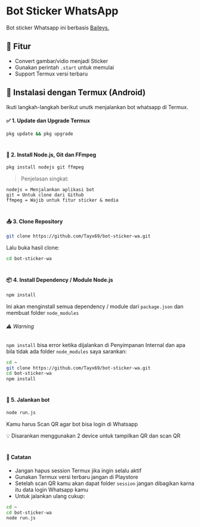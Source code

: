 # Bot Sticker WhatsApp

Bot sticker Whatsapp ini berbasis [Baileys.](https://github.com/WhiskeySockets/Baileys)

## 🚀 Fitur

- Convert gambar/vidio menjadi Sticker
- Gunakan perintah `.start` untuk memulai
- Support Termux versi terbaru

## 📱 Instalasi dengan Termux (Android)

Ikuti langkah-langkah berikut unutk menjalankan bot whatsapp di Termux.

#### ✅ 1. Update dan Upgrade Termux

```bash
pkg update && pkg upgrade
```

#

#### 🧱 2. Install Node.js, Git dan FFmpeg

```bash
pkg install nodejs git ffmpeg
```

> Penjelasan singkat:

    nodejs = Menjalankan aplikasi bot
    git = Untuk clone dari Github
    ffmpeg = Wajib untuk fitur sticker & media

#

#### 📤 3. Clone Repository

```bash
git clone https://github.com/Tayx69/bot-sticker-wa.git
```

Lalu buka hasil clone:

```bash
cd bot-sticker-wa
```

#

#### 📦 4. Install Dependency / Module Node.js

```bash
npm install
```

Ini akan menginstall semua dependency / module dari `package.json` dan membuat folder `node_modules`

###### ⚠️ Warning

`npm install` bisa error ketika dijalankan di Penyimpanan Internal dan apa bila tidak ada folder `node_modules` saya sarankan:

```bash
cd ~
git clone https://github.com/Tayx69/bot-sticker-wa.git
cd bot-sticker-wa
npm install
```

#

#### 🚀 5. Jalankan bot

```bash
node run.js
```

Kamu harus Scan QR agar bot bisa login di Whatsapp

💡 Disarankan menggunakan 2 device untuk tampilkan QR dan scan QR

#

#### 📌 Catatan

- Jangan hapus session Termux jika ingin selalu aktif
- Gunakan Termux versi terbaru jangan di Playstore
- Setelah scan QR kamu akan dapat folder `session` jangan dibagikan karna itu data login Whatsapp kamu
- Untuk jalankan ulang cukup:

```bash
cd ~
cd bot-sticker-wa
node run.js
```

